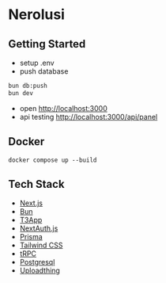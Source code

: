 # Nerolusi

## Getting Started

- setup .env
- push database

```bash
bun db:push
bun dev

```

- open [http://localhost:3000](http://localhost:3000)
- api testing [http://localhost:3000/api/panel](http://localhost:3000/api/panel)

## Docker

```
docker compose up --build
```

## Tech Stack

- [Next.js](https://nextjs.org)
- [Bun](https://bun.sh/)
- [T3App](https://create.t3.gg/)
- [NextAuth.js](https://next-auth.js.org)
- [Prisma](https://prisma.io)
- [Tailwind CSS](https://tailwindcss.com)
- [tRPC](https://trpc.io)
- [Postgresql](https://www.postgresql.org/)
- [Uploadthing](https://uploadthing.com/)
